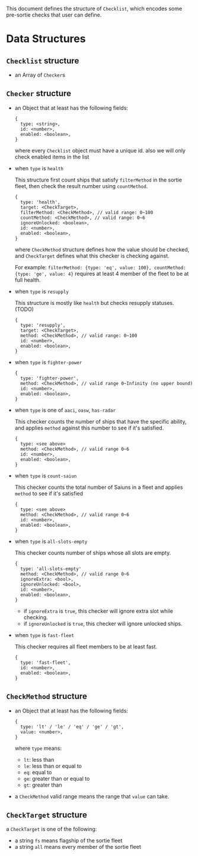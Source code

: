 This document defines the structure of `Checklist`, which encodes some pre-sortie checks
that user can define.

# Data Structures

## `Checklist` structure

- an Array of `Checker`s

## `Checker` structure

- an Object that at least has the following fields:

    ```
    {
      type: <string>,
      id: <number>,
      enabled: <boolean>,
    }
    ```

    where every `Checklist` object must have a unique id.
    also we will only check enabled items in the list

- when `type` is `health`

    This structure first count ships that satisfy `filterMethod` in the sortie fleet,
    then check the result number using `countMethod`.

    ```
    {
      type: 'health',
      target: <CheckTarget>,
      filterMethod: <CheckMethod>, // valid range: 0~100
      countMethod: <CheckMethod>, // valid range: 0~6
      ignoreUnlocked: <boolean>,
      id: <number>,
      enabled: <boolean>,
    }
    ```

    where `CheckMethod` structure defines how the value should be checked,
    and `CheckTarget` defines what this checker is checking against.

    For example: `filterMethod: {type: 'eq', value: 100}, countMethod: {type: 'ge', value: 4}`
    requires at least 4 member of the fleet to be at full health.

- when `type` is `resupply`

    This structure is mostly like `health` but checks resupply statuses. (TODO)

    ```
    {
      type: 'resupply',
      target: <CheckTarget>,
      method: <CheckMethod>, // valid range: 0~100
      id: <number>,
      enabled: <boolean>,
    }
    ```

- when `type` is `fighter-power`

    ```
    {
      type: 'fighter-power',
      method: <CheckMethod>, // valid range 0~Infinity (no upper bound)
      id: <number>,
      enabled: <boolean>,
    }
    ```

- when `type` is one of `aaci`, `oasw`, `has-radar`

    This checker counts the number of ships that have the specific ability,
    and applies `method` against this number to see if it's satisfied.

    ```
    {
      type: <see above>
      method: <CheckMethod>, // valid range 0~6
      id: <number>,
      enabled: <boolean>,
    }
    ```

- when `type` is `count-saiun`

    This checker counts the total number of Saiuns in a fleet
    and applies `method` to see if it's satisfied

    ```
    {
      type: <see above>
      method: <CheckMethod>, // valid range 0~6
      id: <number>,
      enabled: <boolean>,
    }
    ```

- when `type` is `all-slots-empty`

    This checker counts number of ships whose all slots are empty.

    ```
    {
      type: 'all-slots-empty'
      method: <CheckMethod>, // valid range 0~6
      ignoreExtra: <bool>,
      ignoreUnlocked: <bool>,
      id: <number>,
      enabled: <boolean>,
    }
    ```

    - if `ignoreExtra` is `true`, this checker will ignore extra slot while checking.
    - if `ignoreUnlocked` is `true`, this checker will ignore unlocked ships.

- when `type` is `fast-fleet`

    This checker requires all fleet members to be at least fast.

    ```
    {
      type: 'fast-fleet',
      id: <number>,
      enabled: <boolean>,
    }
    ```

## `CheckMethod` structure

- an Object that at least has the following fields:

    ```
    {
      type: 'lt' / 'le' / 'eq' / 'ge' / 'gt',
      value: <number>,
    }
    ```

    where `type` means:

    - `lt`: less than
    - `le`: less than or equal to
    - `eq`: equal to
    - `ge`: greater than or equal to
    - `gt`: greater than

- a `CheckMethod` valid range means the range that `value` can take.

## `CheckTarget` structure

a `CheckTarget` is one of the following:

- a string `fs` means flagship of the sortie fleet
- a string `all` means every member of the sortie fleet
